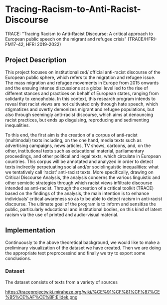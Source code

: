 # Tracing-Racism-to-Anti-Racist-Discourse
TRACE: “Tracing Racism to Anti-Racist Discourse: A critical approach to European public speech on the migrant and refugee crisis” (TRACE/HFRI-FM17-42, HFRI 2019-2022)

## Project Description
This project focuses on institutionalized/ official anti-racist discourse of the European public sphere, which refers to the migration and refugee issue. The mass migration and refugee movements in Europe from 2015 onwards and the ensuing intense discussions at a global level led to the rise of different stances and practices on behalf of European states, ranging from solidarity to xenophobia. In this context, this research program intends to reveal that racist views are not cultivated only through hate speech, which stigmatizes and overtly demonizes migrant and refugee populations, but also through seemingly anti-racist discourse, which aims at denouncing racist practices, but ends up disguising, reproducing and sedimenting inequalities.

To this end, the first aim is the creation of a corpus of anti-racist (multimodal) texts including, on the one hand, media texts such as advertising campaigns, news articles, TV shows, cartoons, and, on the other, institutional texts such as educational material, parliamentary proceedings, and other political and legal texts, which circulate in European countries. This corpus will be annotated and analyzed in order to detect texts indirectly perpetuating social and/or sociolinguistic inequalities: what we tentatively call ‘racist’ anti-racist texts. More specifically, drawing on Critical Discourse Analysis, the analysis concerns the various linguistic and other semiotic strategies through which racist views infiltrate discourse intended as anti-racist. Through the creation of a critical toolkit (TRACE) based on the findings of the analysis, the main intention is to enhance individuals’ critical awareness so as to be able to detect racism in anti-racist discourse. The ultimate goal of the program is to inform and sensitize the public, particularly educational and institutional bodies, on this kind of latent racism via the use of printed and audio-visual material.

## Implementation
Continuously to the above theoretical background, we would like to make a preliminary visualization of the dataset we have created. Then we are doing the appropriate text preprocessind and finally we try to export some conclusions.

### Dataset
The dataset consists of texts from a variety of sources

https://traceprojectwiki.miraheze.org/wiki/%CE%91%CF%81%CF%87%CE%B5%CE%AF%CE%BF:Elidek.png
